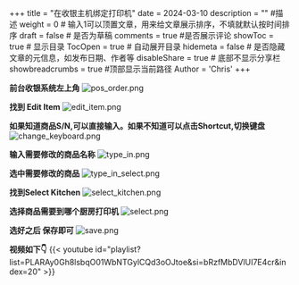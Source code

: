 +++
title = "在收银主机绑定打印机"
date = 2024-03-10
description = "" #描述
weight = 0 # 输入1可以顶置文章，用来给文章展示排序，不填就默认按时间排序
draft = false # 是否为草稿
comments = true #是否展示评论
showToc = true # 显示目录
TocOpen = true # 自动展开目录
hidemeta = false # 是否隐藏文章的元信息，如发布日期、作者等
disableShare = true # 底部不显示分享栏
showbreadcrumbs = true #顶部显示当前路径
Author = 'Chris'
+++

**前台收银系统左上角**
![pos_order.png](/img/pos_order.png)

**找到 Edit Item**
![edit_item.png](/img/edit_item.png)

**如果知道商品S/N,可以直接输入。如果不知道可以点击Shortcut,切换键盘**
![change_keyboard.png](/img/change_keyboard.png)

**输入需要修改的商品名称**
![type_in.png](/img/type_in.png)

**选中需要修改的商品**
![type_in_select.png](/img/type_in_select.png)

**找到Select Kitchen**
![select_kitchen.png](/img/select_kitchen.png)

**选择商品需要到哪个厨房打印机**
![select.png](/img/select.png)

**选好之后 保存即可**
![save.png](/img/save.png)


**视频如下👇**
{{< youtube id="playlist?list=PLARAy0Gh8lsbqO01WbNTGylCQd3oOJtoe&si=bRzfMbDVlUI7E4cr&index=20" >}}